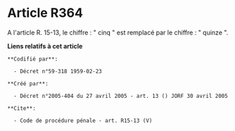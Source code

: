 # Article R364

A l'article R. 15-13, le chiffre : " cinq " est remplacé par le chiffre : " quinze ".

**Liens relatifs à cet article**

	**Codifié par**:

	  - Décret n°59-318 1959-02-23

	**Créé par**:

	  - Décret n°2005-404 du 27 avril 2005 - art. 13 () JORF 30 avril 2005

	**Cite**:

	  - Code de procédure pénale - art. R15-13 (V)
